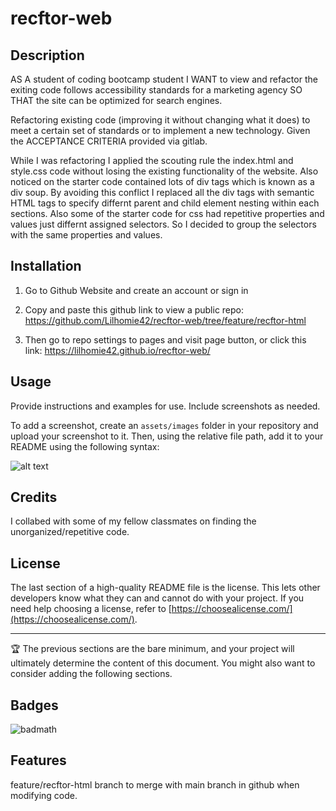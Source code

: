 # recftor-web

## Description

AS A student of coding bootcamp student
I WANT to view and refactor the exiting code follows accessibility standards for a marketing agency
SO THAT the site can be optimized for search engines.

Refactoring existing code (improving it without changing what it does) to meet a certain set of standards or to implement a new technology. Given the ACCEPTANCE CRITERIA provided via gitlab.

While I was refactoring I applied the scouting rule the index.html and style.css code without losing the existing functionality of the website. Also noticed on the starter code contained lots of div tags which is known as a div soup. By avoiding this conflict I replaced all the div tags with semantic HTML tags to specify differnt parent and child element nesting within each sections. Also some of the starter code for css had repetitive properties and values just differnt assigned selectors. So I decided to group the selectors with the same properties and values. 

## Installation

1. Go to Github Website and create an account or sign in

2. Copy and paste this github link to view a public repo: https://github.com/Lilhomie42/recftor-web/tree/feature/recftor-html

3. Then go to repo settings to pages and visit page button,
or click this link: https://lilhomie42.github.io/recftor-web/


## Usage

Provide instructions and examples for use. Include screenshots as needed.

To add a screenshot, create an `assets/images` folder in your repository and upload your screenshot to it. Then, using the relative file path, add it to your README using the following syntax:

![alt text](assets/images/screenshot.png)



## Credits

I collabed with some of my fellow classmates on finding the unorganized/repetitive code.

## License

The last section of a high-quality README file is the license. This lets other developers know what they can and cannot do with your project. If you need help choosing a license, refer to [https://choosealicense.com/](https://choosealicense.com/).

---

🏆 The previous sections are the bare minimum, and your project will ultimately determine the content of this document. You might also want to consider adding the following sections.

## Badges

![badmath](https://img.shields.io/github/languages/top/nielsenjared/badmath)

## Features

feature/recftor-html branch to merge with main branch in github when modifying code.

